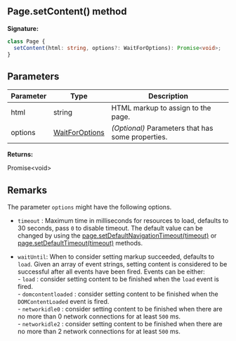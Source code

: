 ## Page.setContent() method

**Signature:**

```typescript
class Page {
  setContent(html: string, options?: WaitForOptions): Promise<void>;
}
```

## Parameters

| Parameter | Type                                            | Description                                            |
| --------- | ----------------------------------------------- | ------------------------------------------------------ |
| html      | string                                          | HTML markup to assign to the page.                     |
| options   | [WaitForOptions](./puppeteer.waitforoptions.md) | <i>(Optional)</i> Parameters that has some properties. |

**Returns:**

Promise&lt;void&gt;

## Remarks

The parameter `options` might have the following options.

- `timeout` : Maximum time in milliseconds for resources to load, defaults to 30 seconds, pass `0` to disable timeout. The default value can be changed by using the [page.setDefaultNavigationTimeout(timeout)](./puppeteer.page.setdefaultnavigationtimeout.md) or [page.setDefaultTimeout(timeout)](./puppeteer.page.setdefaulttimeout.md) methods.

- `waitUntil`: When to consider setting markup succeeded, defaults to `load`. Given an array of event strings, setting content is considered to be successful after all events have been fired. Events can be either:<br/> - `load` : consider setting content to be finished when the `load` event is fired.<br/> - `domcontentloaded` : consider setting content to be finished when the `DOMContentLoaded` event is fired.<br/> - `networkidle0` : consider setting content to be finished when there are no more than 0 network connections for at least `500` ms.<br/> - `networkidle2` : consider setting content to be finished when there are no more than 2 network connections for at least `500` ms.
